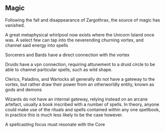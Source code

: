    

## Magic

Following the fall and disappearance of Zargothrax, the source of magic has vanished.

A great metaphysical whirlpool now exists where the Unicorn Island once was. A select few can tap into the neverending churning vortex, and channel said energy into spells

Sorcerers and Bards have a direct connection with the vortex

Druids have a vpn connection, requiring attunement to a druid circle to be able to channel particular spells, such as wild shape.

Clerics, Paladins, and Warlocks all generally do not have a gateway to the vortex, but rather draw their power from an otherworldly entity, known as gods and demons


Wizards do not have an internal gateway, relying instead on an arcane artefact, usually a book inscribed with a number of spells. In theory, anyone could make use of the rituals and spells contained within any one spellbook, in practice this is much less likely to be the case however.

A spellcasting focus must resonate with the Core